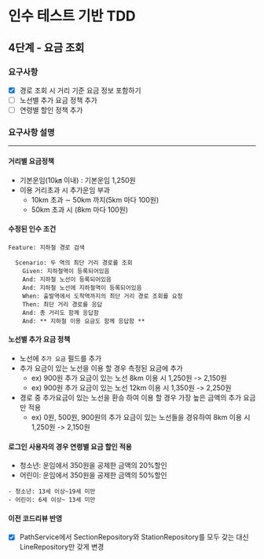 # 인수 테스트 기반 TDD
## 4단계 - 요금 조회

### 요구사항
- [x] 경로 조회 시 거리 기준 요금 정보 포함하기
- [ ] 노선별 추가 요금 정책 추가
- [ ] 연령별 할인 정책 추가

### 요구사항 설명

---
#### 거리별 요금정책
* 기본운임(10㎞ 이내) : 기본운임 1,250원
* 이용 거리초과 시 추가운임 부과
    * 10km 초과 ∼ 50km 까지(5km 마다 100원)
    * 50km 초과 시 (8km 마다 100원)
#### 수정된 인수 조건
```shell
Feature: 지하철 경로 검색

  Scenario: 두 역의 최단 거리 경로를 조회
    Given: 지하철역이 등록되어있음
    And: 지하철 노선이 등록되어있음
    And: 지하철 노선에 지하철역이 등록되어있음
    When: 출발역에서 도착역까지의 최단 거리 경로 조회를 요청
    Then: 최단 거리 경로를 응답
    And: 총 거리도 함께 응답함
    And: ** 지하철 이용 요금도 함께 응답함 **
```

#### 노선별 추가 요금 정책
* 노선에 `추가 요금` 필드를 추가
* 추가 요금이 있는 노선을 이용 할 경우 측정된 요금에 추가
    * ex) 900원 추가 요금이 있는 노선 8km 이용 시 1,250원 -> 2,150원
    * ex) 900원 추가 요금이 있는 노선 12km 이용 시 1,350원 -> 2,250원
* 경로 중 추가요금이 있는 노선을 환승 하여 이용 할 경우 가장 높은 금액의 추가 요금만 적용
    * ex) 0원, 500원, 900원의 추가 요금이 있는 노선들을 경유하여 8km 이용 시 1,250원 -> 2,150원
    
#### 로그인 사용자의 경우 연령별 요금 할인 적용
* 청소년: 운임에서 350원을 공제한 금액의 20%할인
* 어린이: 운임에서 350원을 공제한 금액의 50%할인
```shell
- 청소년: 13세 이상~19세 미만
- 어린이: 6세 이상~ 13세 미만
```



#### 이전 코드리뷰 반영
- [x] PathService에서 SectionRepository와 StationRepository를 모두 갖는 대신 LineRepository만 갖게 변경

